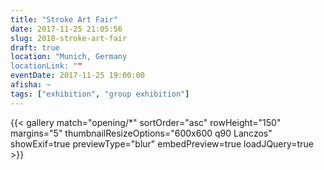 ```yaml
---
title: "Stroke Art Fair"
date: 2017-11-25 21:05:56
slug: 2018-stroke-art-fair
draft: true
location: "Munich, Germany
locationLink: ""
eventDate: 2017-11-25 19:00:00
afisha: ~
tags: ["exhibition", "group exhibition"]
---
```


{{< gallery match="opening/*" sortOrder="asc" rowHeight="150" margins="5" thumbnailResizeOptions="600x600 q90 Lanczos" showExif=true previewType="blur" embedPreview=true loadJQuery=true >}}
